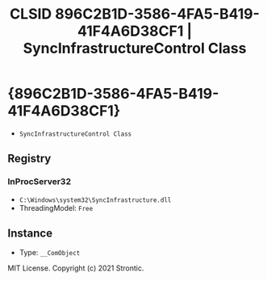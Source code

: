 ﻿---
title: "CLSID 896C2B1D-3586-4FA5-B419-41F4A6D38CF1 | SyncInfrastructureControl Class"
excerpt: What is COM-Object CLSID 896C2B1D-3586-4FA5-B419-41F4A6D38CF1?
---

# {896C2B1D-3586-4FA5-B419-41F4A6D38CF1}

* `SyncInfrastructureControl Class`

## Registry


### InProcServer32

* `C:\Windows\system32\SyncInfrastructure.dll`
* ThreadingModel: `Free`

## Instance

* Type: `__ComObject`

MIT License. Copyright (c) 2021 Strontic.


